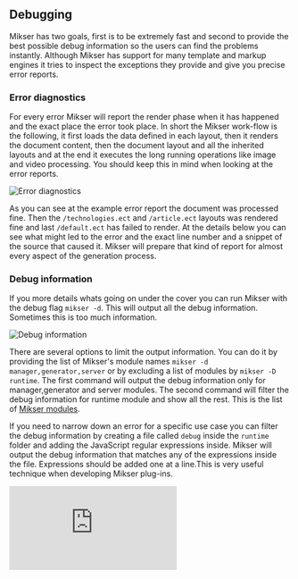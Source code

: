 ## Debugging
Mikser has two goals, first is to be extremely fast and second to provide the best possible debug information so the users can find the problems instantly. Although Mikser has support for many template and markup engines it tries to inspect the exceptions they provide and give you precise error reports.

### Error diagnostics
For every error Mikser will report the render phase when it has happened and the exact place the error took place. In short the Mikser work-flow is the following, it first loads the data defined in each layout, then it renders the document content, then the document layout and all the inherited layouts and at the end it executes the long running operations like image and video processing. You should keep this in mind when looking at the error reports.

![Error diagnostics](http://almero.pro/error.png)

As you can see at the example error report the document was processed fine. Then the `/technologies.ect` and `/article.ect` layouts was rendered fine and last `/default.ect` has failed to render. At the details below you can see what might led to the error and the exact line number and a snippet of the source that caused it. Mikser will prepare that kind of report for almost every aspect of the generation process.

### Debug information
If you more details whats going on under the cover you can run Mikser with the debug flag `mikser -d`. This will output all the debug information. Sometimes this is too much information. 

![Debug information](http://almero.pro/debug.png)

There are several options to limit the output information. You can do it by providing the list of Mikser's module names `mikser -d manager,generator,server` or by excluding a list of modules by `mikser -D runtime`. The first command will output the debug information only for manager,generator and server modules. The second command will filter the debug information for runtime module and show all the rest. This is the list of [Mikser modules](https://github.com/almero-digital-marketing/mikser/tree/master/lib). 

If you need to narrow down an error for a specific use case you can filter the debug information by creating a file called `debug` inside the `runtime` folder and adding the JavaScript regular expressions inside. Mikser will output the debug information that matches any of the expressions inside the file. Expressions should be added one at a line.This is very useful technique when developing Mikser plug-ins.

[![Analytics](https://ga-beacon.appspot.com/UA-78544431-1/debugging.md?pixel)](https://github.com/igrigorik/ga-beacon)